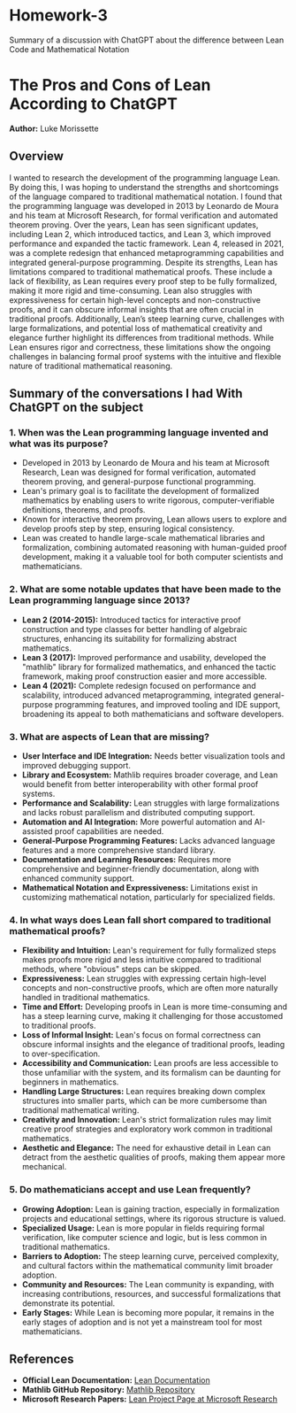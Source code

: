 # Homework-3
Summary of a discussion with ChatGPT about the difference between Lean Code and Mathematical Notation

# The Pros and Cons of Lean According to ChatGPT

**Author:** Luke Morissette

## Overview

I wanted to research the development of the programming language Lean. By doing this, I was hoping to understand the strengths and shortcomings of the language compared to traditional mathematical notation. I found that the programming language was developed in 2013 by Leonardo de Moura and his team at Microsoft Research, for formal verification and automated theorem proving. Over the years, Lean has seen significant updates, including Lean 2, which introduced tactics, and Lean 3, which improved performance and expanded the tactic framework. Lean 4, released in 2021, was a complete redesign that enhanced metaprogramming capabilities and integrated general-purpose programming. Despite its strengths, Lean has limitations compared to traditional mathematical proofs. These include a lack of flexibility, as Lean requires every proof step to be fully formalized, making it more rigid and time-consuming. Lean also struggles with expressiveness for certain high-level concepts and non-constructive proofs, and it can obscure informal insights that are often crucial in traditional proofs. Additionally, Lean’s steep learning curve, challenges with large formalizations, and potential loss of mathematical creativity and elegance further highlight its differences from traditional methods. While Lean ensures rigor and correctness, these limitations show the ongoing challenges in balancing formal proof systems with the intuitive and flexible nature of traditional mathematical reasoning.

## Summary of the conversations I had With ChatGPT on the subject

### 1. When was the Lean programming language invented and what was its purpose?
- Developed in 2013 by Leonardo de Moura and his team at Microsoft Research, Lean was designed for formal verification, automated theorem proving, and general-purpose functional programming.
- Lean's primary goal is to facilitate the development of formalized mathematics by enabling users to write rigorous, computer-verifiable definitions, theorems, and proofs.
- Known for interactive theorem proving, Lean allows users to explore and develop proofs step by step, ensuring logical consistency.
- Lean was created to handle large-scale mathematical libraries and formalization, combining automated reasoning with human-guided proof development, making it a valuable tool for both computer scientists and mathematicians.

### 2. What are some notable updates that have been made to the Lean programming language since 2013?
- **Lean 2 (2014-2015):** Introduced tactics for interactive proof construction and type classes for better handling of algebraic structures, enhancing its suitability for formalizing abstract mathematics.
- **Lean 3 (2017):** Improved performance and usability, developed the "mathlib" library for formalized mathematics, and enhanced the tactic framework, making proof construction easier and more accessible.
- **Lean 4 (2021):** Complete redesign focused on performance and scalability, introduced advanced metaprogramming, integrated general-purpose programming features, and improved tooling and IDE support, broadening its appeal to both mathematicians and software developers.

### 3. What are aspects of Lean that are missing?
- **User Interface and IDE Integration:** Needs better visualization tools and improved debugging support.
- **Library and Ecosystem:** Mathlib requires broader coverage, and Lean would benefit from better interoperability with other formal proof systems.
- **Performance and Scalability:** Lean struggles with large formalizations and lacks robust parallelism and distributed computing support.
- **Automation and AI Integration:** More powerful automation and AI-assisted proof capabilities are needed.
- **General-Purpose Programming Features:** Lacks advanced language features and a more comprehensive standard library.
- **Documentation and Learning Resources:** Requires more comprehensive and beginner-friendly documentation, along with enhanced community support.
- **Mathematical Notation and Expressiveness:** Limitations exist in customizing mathematical notation, particularly for specialized fields.

### 4. In what ways does Lean fall short compared to traditional mathematical proofs?
- **Flexibility and Intuition:** Lean's requirement for fully formalized steps makes proofs more rigid and less intuitive compared to traditional methods, where "obvious" steps can be skipped.
- **Expressiveness:** Lean struggles with expressing certain high-level concepts and non-constructive proofs, which are often more naturally handled in traditional mathematics.
- **Time and Effort:** Developing proofs in Lean is more time-consuming and has a steep learning curve, making it challenging for those accustomed to traditional proofs.
- **Loss of Informal Insight:** Lean's focus on formal correctness can obscure informal insights and the elegance of traditional proofs, leading to over-specification.
- **Accessibility and Communication:** Lean proofs are less accessible to those unfamiliar with the system, and its formalism can be daunting for beginners in mathematics.
- **Handling Large Structures:** Lean requires breaking down complex structures into smaller parts, which can be more cumbersome than traditional mathematical writing.
- **Creativity and Innovation:** Lean's strict formalization rules may limit creative proof strategies and exploratory work common in traditional mathematics.
- **Aesthetic and Elegance:** The need for exhaustive detail in Lean can detract from the aesthetic qualities of proofs, making them appear more mechanical.

### 5. Do mathematicians accept and use Lean frequently?
- **Growing Adoption:** Lean is gaining traction, especially in formalization projects and educational settings, where its rigorous structure is valued.
- **Specialized Usage:** Lean is more popular in fields requiring formal verification, like computer science and logic, but is less common in traditional mathematics.
- **Barriers to Adoption:** The steep learning curve, perceived complexity, and cultural factors within the mathematical community limit broader adoption.
- **Community and Resources:** The Lean community is expanding, with increasing contributions, resources, and successful formalizations that demonstrate its potential.
- **Early Stages:** While Lean is becoming more popular, it remains in the early stages of adoption and is not yet a mainstream tool for most mathematicians.

## References

- **Official Lean Documentation:** [Lean Documentation](https://lean-lang.org/documentation/)
- **Mathlib GitHub Repository:** [Mathlib Repository](https://github.com/leanprover-community/mathlib)
- **Microsoft Research Papers:** [Lean Project Page at Microsoft Research](https://www.microsoft.com/en-us/research/project/lean/)
